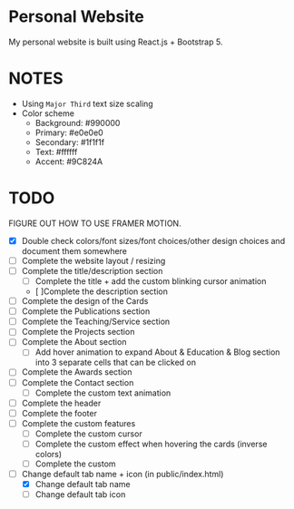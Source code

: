 # Personal Website

My personal website is built using React.js + Bootstrap 5.

# NOTES

- Using `Major Third` text size scaling
- Color scheme
  - Background: #990000
  - Primary: #e0e0e0
  - Secondary: #1f1f1f
  - Text: #ffffff
  - Accent: #9C824A

# TODO

FIGURE OUT HOW TO USE FRAMER MOTION.

- [x] Double check colors/font sizes/font choices/other design choices and document them somewhere
- [ ] Complete the website layout / resizing
- [ ] Complete the title/description section
  - [ ] Complete the title + add the custom blinking cursor animation
  - [ ]Complete the description section
- [ ] Complete the design of the Cards
- [ ] Complete the Publications section
- [ ] Complete the Teaching/Service section
- [ ] Complete the Projects section
- [ ] Complete the About section
  - [ ] Add hover animation to expand About & Education & Blog section into 3 separate cells that can be clicked on
- [ ] Complete the Awards section
- [ ] Complete the Contact section
  - [ ] Complete the custom text animation
- [ ] Complete the header
- [ ] Complete the footer
- [ ] Complete the custom features
  - [ ] Complete the custom cursor
  - [ ] Complete the custom effect when hovering the cards (inverse colors)
  - [ ] Complete the custom
- [ ] Change default tab name + icon (in public/index.html)
  - [x] Change default tab name
  - [ ] Change default tab icon
